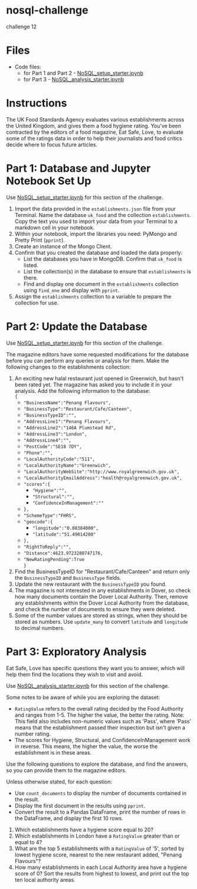 # nosql-challenge
challenge 12

# Files
- Code files:
  - for Part 1 and Part 2 - [NoSQL_setup_starter.ipynb](NoSQL_setup_starter.ipynb)
  - for Part 3 - [NoSQL_analysis_starter.ipynb](NoSQL_analysis_starter.ipynb)

# Instructions

The UK Food Standards Agency evaluates various establishments across the United Kingdom, and gives them a food hygiene rating. You've been contracted by the editors of a food magazine, Eat Safe, Love, to evaluate some of the ratings data in order to help their journalists and food critics decide where to focus future articles.

# Part 1: Database and Jupyter Notebook Set Up

Use [NoSQL_setup_starter.ipynb](NoSQL_setup_starter.ipynb) for this section of the challenge.

1. Import the data provided in the `establishments.json` file from your Terminal. Name the database `uk_food` and the collection `establishments`. Copy the text you used to import your data from your Terminal to a markdown cell in your notebook.
2. Within your notebook, import the libraries you need: PyMongo and Pretty Print (`pprint`).
3. Create an instance of the Mongo Client.
4. Confirm that you created the database and loaded the data properly:
    - List the databases you have in MongoDB. Confirm that `uk_food` is listed.
    - List the collection(s) in the database to ensure that `establishments` is there.
    - Find and display one document in the `establishments` collection using `find_one` and display with `pprint`.
5. Assign the `establishments` collection to a variable to prepare the collection for use.

# Part 2: Update the Database

Use [NoSQL_setup_starter.ipynb](NoSQL_setup_starter.ipynb) for this section of the challenge.

The magazine editors have some requested modifications for the database before you can perform any queries or analysis for them. Make the following changes to the establishments collection:

1. An exciting new halal restaurant just opened in Greenwich, but hasn't been rated yet. The magazine has asked you to include it in your analysis. Add the following information to the database:<br />
`{`<br />
    - `"BusinessName":"Penang Flavours",`<br />
    - `"BusinessType":"Restaurant/Cafe/Canteen",`<br />
    - `"BusinessTypeID":"",`<br />
    - `"AddressLine1":"Penang Flavours",`<br />
    - `"AddressLine2":"146A Plumstead Rd",`<br />
    - `"AddressLine3":"London",`<br />
    - `"AddressLine4":"",`<br />
    - `"PostCode":"SE18 7DY",`<br />
    - `"Phone":"",`<br />
    - `"LocalAuthorityCode":"511",`<br />
    - `"LocalAuthorityName":"Greenwich",`<br />
    - `"LocalAuthorityWebSite":"http://www.royalgreenwich.gov.uk",`<br />
    - `"LocalAuthorityEmailAddress":"health@royalgreenwich.gov.uk",`<br />
    - `"scores":{`<br />
        - `"Hygiene":"",`<br />
        - `"Structural":"",`<br />
        - `"ConfidenceInManagement":""`<br />
    - `},`<br />
    - `"SchemeType":"FHRS",`<br />
    - `"geocode":{`<br />
        - `"longitude":"0.08384000",`<br />
        - `"latitude":"51.49014200"`<br />
    - `},`<br />
    - `"RightToReply":"",`<br />
    - `"Distance":4623.9723280747176,`<br />
    - `"NewRatingPending":True`<br />
`}`<br />
2. Find the BusinessTypeID for "Restaurant/Cafe/Canteen" and return only the `BusinessTypeID` and `BusinessType` fields.
3. Update the new restaurant with the `BusinessTypeID` you found.
4. The magazine is not interested in any establishments in Dover, so check how many documents contain the Dover Local Authority. Then, remove any establishments within the Dover Local Authority from the database, and check the number of documents to ensure they were deleted.
5. Some of the number values are stored as strings, when they should be stored as numbers. Use `update_many` to convert `latitude` and `longitude` to decimal numbers.

# Part 3: Exploratory Analysis

Eat Safe, Love has specific questions they want you to answer, which will help them find the locations they wish to visit and avoid.

Use [NoSQL_analysis_starter.ipynb](NoSQL_analysis_starter.ipynb) for this section of the challenge.

Some notes to be aware of while you are exploring the dataset:
- `RatingValue` refers to the overall rating decided by the Food Authority and ranges from 1-5. The higher the value, the better the rating. Note: This field also includes non-numeric values such as 'Pass', where 'Pass' means that the establishment passed their inspection but isn't given a number rating.
- The scores for Hygiene, Structural, and ConfidenceInManagement work in reverse. This means, the higher the value, the worse the establishment is in these areas.

Use the following questions to explore the database, and find the answers, so you can provide them to the magazine editors.

Unless otherwise stated, for each question:
- Use `count_documents` to display the number of documents contained in the result.
- Display the first document in the results using `pprint`.
- Convert the result to a Pandas DataFrame, print the number of rows in the DataFrame, and display the first 10 rows.
1. Which establishments have a hygiene score equal to 20?
2. Which establishments in London have a `RatingValue` greater than or equal to 4?
3. What are the top 5 establishments with a `RatingValue` of '5', sorted by lowest hygiene score, nearest to the new restaurant added, "Penang Flavours"?
4. How many establishments in each Local Authority area have a hygiene score of 0? Sort the results from highest to lowest, and print out the top ten local authority areas.
